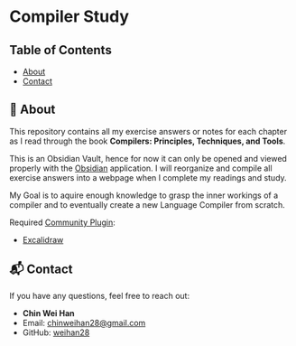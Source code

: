 # Compiler Study

## Table of Contents
- [About](#about)
- [Contact](#contact)

## 🚀 About
This repository contains all my exercise answers or notes for each chapter as I read through the book **Compilers: Principles, Techniques, and Tools**.

This is an Obsidian Vault, hence for now it can only be opened and viewed properly with the [Obsidian](https://obsidian.md/) application. 
I will reorganize and compile all exercise answers into a webpage when I complete my readings and study.

My Goal is to aquire enough knowledge to grasp the inner workings of a compiler and to eventually create a new Language Compiler from scratch. 

Required [Community Plugin](https://obsidian.md/plugins):
- [Excalidraw](https://forum.obsidian.md/t/excalidraw-full-featured-sketching-plugin-in-obsidian/17367)

## 📬 Contact

If you have any questions, feel free to reach out:

- **Chin Wei Han**
- Email: chinweihan28@gmail.com
- GitHub: [weihan28](https://github.com/weihan28)

